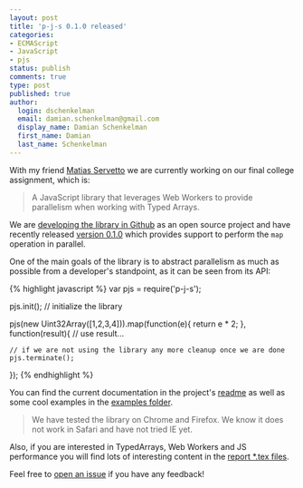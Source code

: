 ```yaml
---
layout: post
title: 'p-j-s 0.1.0 released'
categories:
- ECMAScript
- JavaScript
- pjs
status: publish
comments: true
type: post
published: true
author:
  login: dschenkelman
  email: damian.schenkelman@gmail.com
  display_name: Damian Schenkelman
  first_name: Damian
  last_name: Schenkelman
---
```


With my friend [Matias Servetto](https://github.com/smatias1989) we are currently working on our final college assignment, which is:

> A JavaScript library that leverages Web Workers to provide parallelism when working with Typed Arrays.

We are [developing the library in Github](https://github.com/pjsteam/pjs) as an open source project and have recently released [version 0.1.0](https://github.com/pjsteam/pjs/releases/tag/v0.1.0) which provides support to perform the `map` operation in parallel.

One of the main goals of the library is to abstract parallelism as much as possible from a developer's standpoint, as it can be seen from its API:

{% highlight javascript %}
var pjs = require('p-j-s');

pjs.init(); // initialize the library

pjs(new Uint32Array([1,2,3,4])).map(function(e){
    return e * 2;
}, function(result){
    // use result...

    // if we are not using the library any more cleanup once we are done
    pjs.terminate();
});
{% endhighlight %}

You can find the current documentation in the project's [readme](https://github.com/pjsteam/pjs/blob/dev/README.md) as well as some cool examples in the [examples folder](https://github.com/pjsteam/pjs/tree/dev/examples).

>We have tested the library on Chrome and Firefox. We know it does not work in Safari and have not tried IE yet.

Also, if you are interested in TypedArrays, Web Workers and JS performance you will find lots of interesting content in the [report *.tex files](https://github.com/pjsteam/pjs/tree/dev/docs/report).

Feel free to [open an issue](https://github.com/pjsteam/pjs/issues/new) if you have any feedback!

